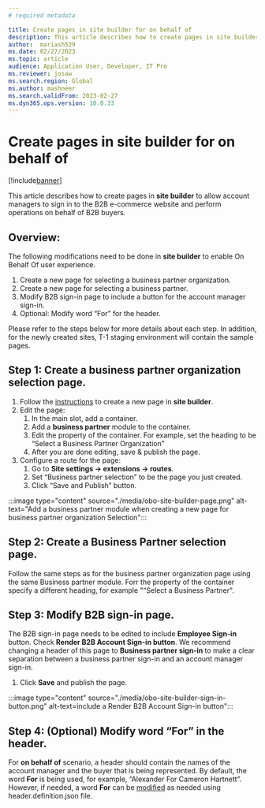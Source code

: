 ```yaml
---
# required metadata

title: Create pages in site builder for on behalf of
description: This article describes how to create pages in site builder for on behalf of functionality.
author:  mariash529
ms.date: 02/27/2023
ms.topic: article
audience: Application User, Developer, IT Pro
ms.reviewer: josaw
ms.search.region: Global
ms.author: mashneer
ms.search.validFrom: 2023-02-27
ms.dyn365.ops.version: 10.0.33
---
```


# Create pages in site builder for on behalf of

[!include[banner](../includes/banner.md)]

This article describes how to create pages in **site builder** to allow account managers to sign in to the B2B e-commerce website and perform operations on behalf of B2B buyers.

## Overview:
The following modifications need to be done in **site builder** to enable On Behalf Of user experience. 
1.	Create a new page for selecting a business partner organization.
1.	Create a new page for selecting a business partner.
1.	Modify B2B sign-in page to include a button for the account manager sign-in. 
1.	Optional: Modify word “For” for the header. 

Please refer to the steps below for more details about each step. In addition, for the newly created sites, T-1 staging environment will contain the sample pages. 

## Step 1: Create a business partner organization selection page.
1. Follow the [instructions](add-new-page.md) to create a new page in **site builder**.
1. Edit the page:
    1. In the main slot, add a container.
    1. Add a **business partner** module to the container.
    1. Edit the property of the container. For example, set the heading to be “Select a Business Partner Organization”
    1. After you are done editing, save & publish the page.
 1. Configure a route for the page:
     1. Go to **Site settings -> extensions -> routes**.
     1. Set “Business partner selection” to be the page you just created.
     1. Click “Save and Publish” button.

:::image type="content" source="./media/obo-site-builder-page.png" alt-text="Add a business partner module when creating a new page for business partner organization Selection":::

## Step 2: Create a Business Partner selection page.
Follow the same steps as for the business partner organization page using the same Business partner module. Forr the property of the container specify a different heading, for example "“Select a Business Partner".

## Step 3: Modify B2B sign-in page.
The B2B sign-in page needs to be edited to include **Employee Sign-in** button. Check **Render B2B Account Sign-in button**. We recommend changing a header of this page to **Business partner sign-in** to make a clear separation between a business partner sign-in and an account manager sign-in.
 1. Click **Save** and publish the page.

:::image type="content" source="./media/obo-site-builder-sign-in-button.png" alt-text=include a Render B2B Account Sign-in button":::

## Step 4: (Optional) Modify word “For” in the header. 
For **on behalf of** scenario, a header should contain the names of the account manager and the buyer that is being represented. By default, the word **For** is being used, for example, “Alexander For Cameron Hartnett”. However, if needed, a word **For** can be [modified](e-commerce-extensibility/change-module-library-strings.md) as needed using header.definition.json file. 


